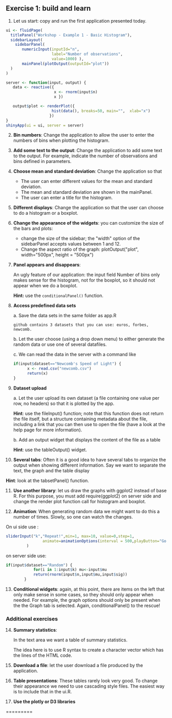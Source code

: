 ## Exercise 1: build and learn

1. Let us start: copy and run the first application presented today.

```R
ui <- fluidPage(
  titlePanel("Workshop - Example 1 - Basic Histogram"),
  sidebarLayout(
    sidebarPanel(
       numericInput(inputId="n",
                    label="Number of observations",
                    value=1000) ),  
       mainPanel(plotOutput(outputId="plot"))
  )
)

server <- function(input, output) {
   data <- reactive({
                     x <- rnorm(input$n)
                     x })

   output$plot <- renderPlot({
         	        hist(data(), breaks=50, main="",  xlab="x")
                   })
}
shinyApp(ui = ui, server = server)
```

2. **Bin numbers**: Change the application to allow the user to enter
the numbers of bins when plotting the histogram.

3. **Add some text to the output**: Change the application to add some
text to the output. For example, indicate the number of observations and bins
defined in parameters.

4. **Choose mean and standard deviation**: Change the application so that

    - The user can enter different values for the mean and standard deviation. 
    - The mean and standard deviation are shown in the mainPanel.
    - The user can enter a title for the histogram.

5. **Different displays**: Change the application so that the user can
choose to do a histogram or a boxplot.

6. **Change the appearance of the widgets**: you can customize the size of
the bars and plots:

    - change the size of the sidebar; the "width" option of the sidebarPanel
      accepts values between 1 and 12.
    - Change the aspect ratio of the graph:
      plotOutput("plot", width="500px", height = "500px")

7. **Panel appears and disappears**:

      An ugly feature of our application: the input field Number of
      bins only makes sense for the histogram, not for the boxplot, so
      it should not appear when we do a boxplot.
      
      **Hint:** use the `conditionalPanel()` function.

8. **Access predefined data sets**

    a. Save the data sets in the same folder as app.R

    `github contains 3 datasets that you can use: euros, forbes, newcomb.`

    b. Let the user choose (using a drop down menu) to either generate the
    random data or use one of several datafiles.

    c. We can read the data in the server with a command like

    ```R
    if(input$dataset=="Newcomb's Speed of Light") {
          x <- read.csv("newcomb.csv")
          return(x)
    }
    ```


9. **Dataset upload**

   a. Let the user upload its own dataset (a file containing one value
   per row, no headers) so that it is plotted by the app.

   **Hint**: use the fileInput() function; note that this function does not
   return the file itself, but a structure containing metadata about the file,
   including a link that you can then use to open the file (have a look at the
   help page for more information).

   b. Add an output widget that displays the content of the file as a table

   **Hint**: use the tableOutput() widget.

10. **Several tabs**: Often it is a good idea to have several tabs to
organize the output when showing different information. Say we want to
separate the text, the graph and the table display

   **Hint**: look at the tabsetPanel() function.

11. **Use another library**: let us draw the graphs with ggplot2
instead of base R. For this purpose, you must add require(ggplot2) on
server side and change the render plot function call for histogram and
boxplot.

12. **Animation**: When generating random data we might want to do this a
number of times. Slowly, so one can watch the changes.

On ui side use :

```R
sliderInput("k","Repeat!",min=1, max=10, value=0,step=1,
                animate=animationOptions(interval = 500,playButton="Go!")
         )
````

on server side use:

```R
if(input$dataset=="Random") {
            for(i in 1:input$k) mu<-input$mu
            return(rnorm(input$n,input$mu,input$sig))
        } 
```

13. **Conditional widgets**: again, at this point, there are items on
the left that only make sense in some cases, so they should only
appear when needed. For example, the graph options should only be present
when the the Graph tab is selected. Again, conditionalPanel() to the
rescue!


### Additional exercises

14. **Summary statistics**:

    In the text area we want a table of summary statistics.

    The idea here is to use R syntax to create a character vector
    which has the lines of the HTML code.

15. **Download a file**: let the user download a file produced by the
application.

16. **Table presentations**: These tables rarely look very good. To change
their appearance we need to use cascading style files. The easiest way
is to include that in the ui.R.

17. **Use the plotly or D3 libraries**


=========
 
